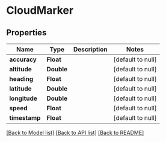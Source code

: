 # CloudMarker
## Properties

Name | Type | Description | Notes
------------ | ------------- | ------------- | -------------
**accuracy** | **Float** |  | [default to null]
**altitude** | **Double** |  | [default to null]
**heading** | **Float** |  | [default to null]
**latitude** | **Double** |  | [default to null]
**longitude** | **Double** |  | [default to null]
**speed** | **Float** |  | [default to null]
**timestamp** | **Float** |  | [default to null]

[[Back to Model list]](../README.md#documentation-for-models) [[Back to API list]](../README.md#documentation-for-api-endpoints) [[Back to README]](../README.md)

